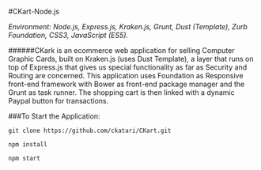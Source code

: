 #CKart-Node.js

*Environment: Node.js, Express.js, Kraken.js, Grunt, Dust (Template), Zurb Foundation, CSS3, JavaScript (ES5).*

######CKark is an ecommerce web application for selling Computer Graphic Cards, built on Kraken.js (uses Dust Template), a layer that runs on top of Express.js that gives us special functionality as far as Security and Routing are concerned. This application uses Foundation as Responsive front-end framework with Bower as front-end package manager and the Grunt as task runner. The shopping cart is then linked with a dynamic Paypal button for transactions.


###To Start the Application:

```
git clone https://github.com/ckatari/CKart.git

npm install

npm start
```

